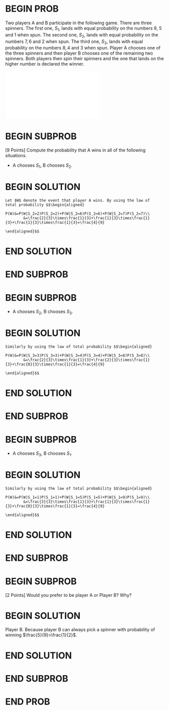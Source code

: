 # BEGIN PROB

<!-- Probabilitiy -->

<!-- Split this one with two subprobs into one with four subprobs -->

Two players A and B participate in the following game. There are three
spinners. The first one, $S_1$, lands with equal probability on the
numbers $9$, $5$ and $1$ when spun. The second one, $S_2$, lands with
equal probability on the numbers $7, 6$ and $2$ when spun. The third
one, $S_3$, lands with equal probability on the numbers $8, 4$ and $3$
when spun. Player A chooses one of the three spinners and then player B
chooses one of the remaining two spinners. Both players then spin their
spinners and the one that lands on the higher number is declared the
winner.

![image](Spin.pdf)

# BEGIN SUBPROB

\[9 Points\] Compute the probability that A wins in all of the following
situations.

-   A chooses $S_1$, B chooses $S_2$. 

# BEGIN SOLUTION

    Let $W$ denote the event that player A wins. By using the law of
    total probability $$\begin{aligned}
            P(W)&=P(W|S_2=2)P(S_2=2)+P(W|S_2=6)P(S_2=6)+P(W|S_2=7)P(S_2=7)\\
            &=\frac{2}{3}\times\frac{1}{3}+\frac{1}{3}\times\frac{1}{3}+\frac{1}{3}\times\frac{1}{3}=\frac{4}{9}
           
    \end{aligned}$$

# END SOLUTION

# END SUBPROB

# BEGIN SUBPROB

-   A chooses $S_2$, B chooses $S_3$. 

# BEGIN SOLUTION

    Similarly by using the law of total probability $$\begin{aligned}
            P(W)&=P(W|S_3=3)P(S_3=3)+P(W|S_3=4)P(S_3=4)+P(W|S_3=8)P(S_3=8)\\
            &=\frac{2}{3}\times\frac{1}{3}+\frac{2}{3}\times\frac{1}{3}+\frac{0}{3}\times\frac{1}{3}=\frac{4}{9}
           
    \end{aligned}$$

# END SOLUTION

# END SUBPROB

# BEGIN SUBPROB

-   A chooses $S_3$, B chooses $S_1$. 

# BEGIN SOLUTION

    Similarly by using the law of total probability $$\begin{aligned}
            P(W)&=P(W|S_1=1)P(S_1=1)+P(W|S_1=5)P(S_1=5)+P(W|S_1=9)P(S_1=9)\\
            &=\frac{3}{3}\times\frac{1}{3}+\frac{1}{3}\times\frac{1}{3}+\frac{0}{3}\times\frac{1}{3}=\frac{4}{9}
           
    \end{aligned}$$

# END SOLUTION

# END SUBPROB

# BEGIN SUBPROB

\[2 Points\] Would you prefer to be player A or Player B? Why? 

# BEGIN SOLUTION

Player B. Because player B can always pick a spinner with probability of
winning $\frac{5}{9}>\frac{1}{2}$.

# END SOLUTION

# END SUBPROB

# END PROB